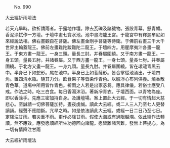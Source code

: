 ﻿　　No. 990

大云經祈雨壇法

若天亢旱時。欲祈請雨者。于露地作壇。除去瓦礫及諸穢物。張設青幕。懸青幡。香泥涂拭作一方壇。于壇中畫七寶水池。池中畫海龍王宮。于龍宮中有釋迦牟尼如來經說法相。佛右畫觀自在菩薩。佛左畫金剛手菩薩等侍衛。于佛前右畫三千大千世界主輪蓋龍王。佛前左畫難陀跋難陀二龍王。于壇四方。用瞿摩夷汁各畫一龍王。于東方畫一龍王。一身三頭。量長三肘。并眷屬圍繞。又于南方畫一龍王。一身五頭。量長五肘。并諸眷屬。又于西方畫一龍王。一身七頭。量長七肘。并眷屬圍繞。于北方又畫一龍王。一身九頭。量長九肘。并眷屬圍繞。皆在叆叇青黑云中。半身已下如蛇形。尾在池中。半身已上如菩薩形。皆合掌從池涌出。于壇四角。置四清水瓶。隨其力分。飲食果子等皆染作青色。以殷凈心布列供養。燒香散青色華。道場中所用皆作青色。祈雨之人若是出家苾芻。應具律儀。若俗士應受八戒。作法之時。吃三白食。每日香湯沐浴。著新凈青衣。于壇西面。以青物為座。即以香涂手。先應三密加持自身。及護壇場。案上置此大云經。于一切有情起大慈悲心。至誠請一切佛菩薩加持。晝夜虔誠。讀此大云經。或二人三人乃至七人更替讀誦。經聲不應間斷。亢旱之時。如是依法讀此大云經。或經一日二日乃至七日。定降注甘雨。若災重不雨。更作必降甘雨。假使大海或有過限越潮。依此經作法轉讀。無不應效。應發愿讀經所生功德回向諸龍。愿皆離諸苦難。發無上菩提心。為一切有情降注甘雨

大云經祈雨壇法
